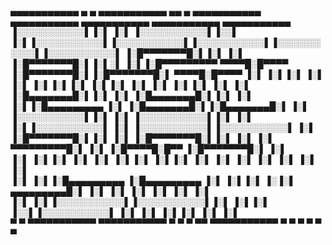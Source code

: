  ▄▄▄▄▄▄▄▄▄▄▄  ▄            ▄            ▄▄▄▄▄▄▄▄▄▄▄  ▄▄        ▄  ▄▄▄▄▄▄▄▄▄▄▄  ▄▄▄▄▄▄▄▄▄▄▄  ▄▄▄▄▄▄▄▄▄▄▄  ▄▄▄▄▄▄▄▄▄▄▄  ▄▄▄▄▄▄▄▄▄▄▄ 
▐░░░░░░░░░░░▌▐░▌          ▐░▌          ▐░░░░░░░░░░░▌▐░░▌      ▐░▌▐░░░░░░░░░░░▌▐░░░░░░░░░░░▌▐░░░░░░░░░░░▌▐░░░░░░░░░░░▌▐░░░░░░░░░░░▌
▐░█▀▀▀▀▀▀▀█░▌▐░▌          ▐░▌          ▐░█▀▀▀▀▀▀▀█░▌▐░▌░▌     ▐░▌▐░█▀▀▀▀▀▀▀▀▀  ▀▀▀▀█░█▀▀▀▀ ▐░█▀▀▀▀▀▀▀█░▌▐░█▀▀▀▀▀▀▀█░▌ ▀▀▀▀█░█▀▀▀▀ 
▐░▌       ▐░▌▐░▌          ▐░▌          ▐░▌       ▐░▌▐░▌▐░▌    ▐░▌▐░▌               ▐░▌     ▐░▌       ▐░▌▐░▌       ▐░▌     ▐░▌     
▐░█▄▄▄▄▄▄▄█░▌▐░▌          ▐░▌          ▐░█▄▄▄▄▄▄▄█░▌▐░▌ ▐░▌   ▐░▌▐░█▄▄▄▄▄▄▄▄▄      ▐░▌     ▐░█▄▄▄▄▄▄▄█░▌▐░█▄▄▄▄▄▄▄█░▌     ▐░▌     
▐░░░░░░░░░░░▌▐░▌          ▐░▌          ▐░░░░░░░░░░░▌▐░▌  ▐░▌  ▐░▌▐░░░░░░░░░░░▌     ▐░▌     ▐░░░░░░░░░░░▌▐░░░░░░░░░░░▌     ▐░▌     
▐░█▀▀▀▀▀▀▀█░▌▐░▌          ▐░▌          ▐░█▀▀▀▀▀▀▀█░▌▐░▌   ▐░▌ ▐░▌ ▀▀▀▀▀▀▀▀▀█░▌     ▐░▌     ▐░█▀▀▀▀█░█▀▀ ▐░█▀▀▀▀▀▀▀█░▌     ▐░▌     
▐░▌       ▐░▌▐░▌          ▐░▌          ▐░▌       ▐░▌▐░▌    ▐░▌▐░▌          ▐░▌     ▐░▌     ▐░▌     ▐░▌  ▐░▌       ▐░▌     ▐░▌     
▐░▌       ▐░▌▐░█▄▄▄▄▄▄▄▄▄ ▐░█▄▄▄▄▄▄▄▄▄ ▐░▌       ▐░▌▐░▌     ▐░▐░▌ ▄▄▄▄▄▄▄▄▄█░▌     ▐░▌     ▐░▌      ▐░▌ ▐░▌       ▐░▌     ▐░▌     
▐░▌       ▐░▌▐░░░░░░░░░░░▌▐░░░░░░░░░░░▌▐░▌       ▐░▌▐░▌      ▐░░▌▐░░░░░░░░░░░▌     ▐░▌     ▐░▌       ▐░▌▐░▌       ▐░▌     ▐░▌     
 ▀         ▀  ▀▀▀▀▀▀▀▀▀▀▀  ▀▀▀▀▀▀▀▀▀▀▀  ▀         ▀  ▀        ▀▀  ▀▀▀▀▀▀▀▀▀▀▀       ▀       ▀         ▀  ▀         ▀       ▀      
                                                                                                                                  
